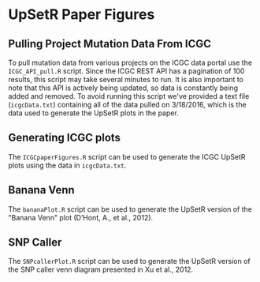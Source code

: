 # UpSetR Paper Figures

## Pulling Project Mutation Data From ICGC
To pull mutation data from various projects on the ICGC data portal use the `ICGC_API_pull.R` script. Since the ICGC REST API has a pagination of 100 results, this script may take several minutes to run. It is also important to note that this API is actively being updated, so data is constantly being added and removed. To avoid running this script we've provided a text file (`icgcData.txt`) containing all of the data pulled on 3/18/2016, which is the data used to generate the UpSetR plots in the paper. 

## Generating ICGC plots
The `ICGCpaperFigures.R` script can be used to generate the ICGC UpSetR plots using the data in `icgcData.txt`.

## Banana Venn
The `bananaPlot.R` script can be used to generate the UpSetR version of the "Banana Venn" plot (D’Hont,  A.,  et  al.,  2012).

## SNP Caller
The `SNPcallerPlot.R` script can be used to generate the UpSetR version of the SNP caller venn diagram presented in Xu et al., 2012.
